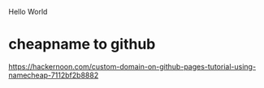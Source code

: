 Hello World

# cheapname to github
https://hackernoon.com/custom-domain-on-github-pages-tutorial-using-namecheap-7112bf2b8882
